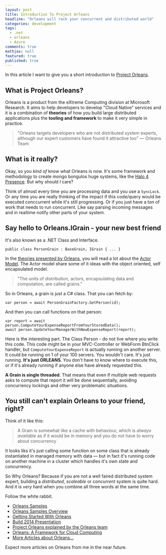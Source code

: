 ```yaml
---
layout: post
title: Introduction To Project Orleans
headline: "Orleans will rock your concurrent and distributed world"
categories: development
tags: 
  - .net
  - orleans
  - Azure
comments: true
mathjax: null
featured: true
published: true
---
```

In this article I want to give you a short introduction to [Project Orleans](http://orleans.codeplex.com).

## What is Project Orleans?
Orleans is a product from the eXtreme Computing division at Microsoft Research. It aims to help developers to develop "Cloud Native" services and it is a combination of **theories** of how you build large distributed applications plus the **tooling and framework** to make it very simple in practice.

> "Orleans targets developers who are not distributed system experts, although our expert customers have found it attractive too" &mdash; Orleans Team

## What is it really?
Okay, so you *kind of* know what Orleans is now. It's some framework and methodology to create mongo bongulos huge systems, like the [Halo 4 Presence](http://channel9.msdn.com/Events/Build/2014/3-641).
But why should *I* care?

Think of almost every time you are processing data and you use a `SyncLock`. Or any time you are really thinking of the impact if this code/query would be executed conccurrent while it's still progressing. Or if you just have a ton of work that needs to run concurrent. Like say parsing incoming messages and in realtime notify other parts of your system.

## Say hello to Orleans.IGrain - your new best friend
It's also known as a .NET Class and Interface.

    public class PersonGrain : BaseGrain, IGrain { ... }

In the [theories presented by Orleans](http://orleans.codeplex.com/wikipage?title=Getting%20Started%20with%20Orleans&referringTitle=Orleans%20Documentation), you will read a lot about the [Actor Model](http://orleans.codeplex.com/wikipage?title=Core%20Concepts&referringTitle=Getting%20Started%20with%20Orleans). The Actor model share some of it ideas with the object oriented, self encapsulated model.

> "The units of distribution, actors, encapsulating data and computation, are called grains."

So in Orleans, a grain is just a C# class. That you can fetch by:
 
	var person = await PersonGrainFactory.GetPerson(id);

And then you can call functions on that person:

	var report = await person.ComputeYourExpenseReportFromYourStoredData();
	await person.UpdateYourManagerWithNewExpenseReport(report);

Here is the interesting part. The Class Person - do not live where you write this code. This code might be in your MVC-Controller or WebForm BtnClick handler, but `ComputeYourExpenseReport` is actually running on another server. It could be running on 1 of your 100 servers. You wouldn't care. It's just running. **It's just ORLEANS**. You don't have to know where to execute this, or if it's already running if anyone else have already requested this. 

**A Grain is single threaded**. That means that even if multiple web requests asks to compute that report it will be done sequentially, avoiding concurrency lockings and other very problematic situations. 

## You still can't explain Orleans to your friend, right?
Think of it like this:

> A Grain is somewhat like a cache with behaviour, which is *always available* as if it would be in memory and you do not have to worry about concurrency

It looks liks it's just calling some function on some class that is already instantiated in managed memory with data &mdash; but in fact it's running code on another machine in a cluster which handles it's own state and concurrency.

So Why Orleans? Because if you are not a well faired distributed system expert, building a *distributed*, *scaleable* or *concurrent* system is quite hard. And it is *very* hard when you combine all three words at the same time. 

Follow the white rabbit.

* [Orleans Samples](http://orleans.codeplex.com/)
* [Orleans Samples Overview](http://orleans.codeplex.com/wikipage?title=Samples%20Overview&referringTitle=Documentation)
* [Getting Started With Orleans](http://orleans.codeplex.com/wikipage?title=Getting%20Started%20with%20Orleans&referringTitle=Orleans%20Documentation)
* [Build 2014 Presentation](https://channel9.msdn.com/Events/Build/2014/3-641)
* [Project Orleans explained by the Orleans team](http://channel9.msdn.com/Shows/Going+Deep/Project-Orleans-A-Cloud-Computing-Framework)
* [Orleans: A Framework for Cloud Computing](http://research.microsoft.com/pubs/141999/pldi%2011%20submission%20public.pdf)
* [More Articles about Orleans...](http://orleans.codeplex.com/wikipage?title=Articles&referringTitle=Documentation)  

Expect more articles on Orleans from me in the near future.
 
